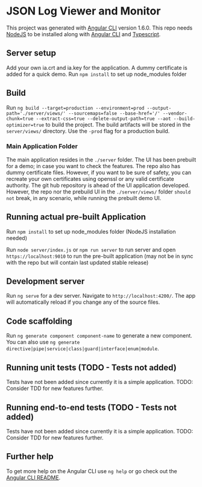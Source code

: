 # JSON Log Viewer and Monitor

This project was generated with [Angular CLI](https://github.com/angular/angular-cli) version 1.6.0. This repo needs [NodeJS](https://www.nodejs.org) to be installed along with [Angular CLI](https://github.com/angular/angular-cli) and [Typescript](https://www.typescriptlang.org/).

## Server setup

Add your own ia.crt and ia.key for the application. A dummy certificate is added for a quick demo.
Run `npm install` to set up node_modules folder

## Build

Run `ng build --target=production --environment=prod --output-path='./server/views/' --sourcemaps=false --base-href='/' --vendor-chunk=true --extract-css=true --delete-output-path=true --aot --build-optimizer=true` to build the project. The build artifacts will be stored in the `server/views/` directory. Use the `-prod` flag for a production build.

### Main Application Folder

The main application resides in the `./server` folder. The UI has been prebuilt for a demo; in case you want to check the features. The repo also has dummy certificate files. However, if you want to be sure of safety, you can recreate your own certificates using openssl or any valid certificate authority. The git hub repository is ahead of the UI application developed. However, the repo nor the prebuild UI in the `./server/views/` folder `should not` break, in any scenario, while running the prebuilt demo UI.

## Running actual pre-built Application

Run `npm install` to set up node_modules folder (NodeJS installation needed)

Run `node server/index.js` or `npm run server` to run server and open `https://localhost:9010` to run the pre-built application (may not be in sync with the repo but will contain last updated stable release)

## Development server

Run `ng serve` for a dev server. Navigate to `http://localhost:4200/`. The app will automatically reload if you change any of the source files.

## Code scaffolding

Run `ng generate component component-name` to generate a new component. You can also use `ng generate directive|pipe|service|class|guard|interface|enum|module`.

## Running unit tests (TODO - Tests not added)

Tests have not been added since currently it is a simple application. TODO: Consider TDD for new features further.

## Running end-to-end tests (TODO - Tests not added)

Tests have not been added since currently it is a simple application. TODO: Consider TDD for new features further.

## Further help

To get more help on the Angular CLI use `ng help` or go check out the [Angular CLI README](https://github.com/angular/angular-cli/blob/master/README.md).
